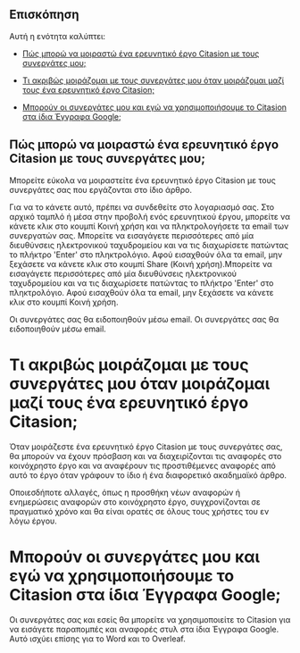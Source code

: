 ## Επισκόπηση  

Αυτή η ενότητα καλύπτει:  

* [Πώς μπορώ να μοιραστώ ένα ερευνητικό έργο Citasion με τους συνεργάτες μου;](#share)  

* [Τι ακριβώς μοιράζομαι με τους συνεργάτες μου όταν μοιράζομαι μαζί τους ένα ερευνητικό έργο Citasion;](#what-to-share)  

* [Μπορούν οι συνεργάτες μου και εγώ να χρησιμοποιήσουμε το Citasion στα ίδια Έγγραφα Google;](#google-doc)  

<a name='share'></a>  

## Πώς μπορώ να μοιραστώ ένα ερευνητικό έργο Citasion με τους συνεργάτες μου;  

Μπορείτε εύκολα να μοιραστείτε ένα ερευνητικό έργο Citasion με τους συνεργάτες σας που εργάζονται στο ίδιο άρθρο.  

Για να το κάνετε αυτό, πρέπει να συνδεθείτε στο λογαριασμό σας. Στο αρχικό ταμπλό ή μέσα στην προβολή ενός ερευνητικού έργου, μπορείτε να κάνετε κλικ στο κουμπί Κοινή χρήση και να πληκτρολογήσετε τα email των συνεργατών σας. Μπορείτε να εισαγάγετε περισσότερες από μία διευθύνσεις ηλεκτρονικού ταχυδρομείου και να τις διαχωρίσετε πατώντας το πλήκτρο 'Enter' στο πληκτρολόγιο. Αφού εισαχθούν όλα τα email, μην ξεχάσετε να κάνετε κλικ στο κουμπί Share (Κοινή χρήση).Μπορείτε να εισαγάγετε περισσότερες από μία διευθύνσεις ηλεκτρονικού ταχυδρομείου και να τις διαχωρίσετε πατώντας το πλήκτρο 'Enter' στο πληκτρολόγιο. Αφού εισαχθούν όλα τα email, μην ξεχάσετε να κάνετε κλικ στο κουμπί Κοινή χρήση.  

Οι συνεργάτες σας θα ειδοποιηθούν μέσω email. Οι συνεργάτες σας θα ειδοποιηθούν μέσω email.  

<a name='what-to-share'></a>  

# Τι ακριβώς μοιράζομαι με τους συνεργάτες μου όταν μοιράζομαι μαζί τους ένα ερευνητικό έργο Citasion;  

Όταν μοιράζεστε ένα ερευνητικό έργο Citasion με τους συνεργάτες σας, θα μπορούν να έχουν πρόσβαση και να διαχειρίζονται τις αναφορές στο κοινόχρηστο έργο και να αναφέρουν τις προστιθέμενες αναφορές από αυτό το έργο όταν γράφουν το ίδιο ή ένα διαφορετικό ακαδημαϊκό άρθρο.  

Οποιεσδήποτε αλλαγές, όπως η προσθήκη νέων αναφορών ή ενημερώσεις αναφορών στο κοινόχρηστο έργο, συγχρονίζονται σε πραγματικό χρόνο και θα είναι ορατές σε όλους τους χρήστες του εν λόγω έργου.  

<a name='google-doc'></a>  

# Μπορούν οι συνεργάτες μου και εγώ να χρησιμοποιήσουμε το Citasion στα ίδια Έγγραφα Google;  

Οι συνεργάτες σας και εσείς θα μπορείτε να χρησιμοποιείτε το Citasion για να εισάγετε παραπομπές και αναφορές στυλ στα ίδια Έγγραφα Google. Αυτό ισχύει επίσης για το Word και το Overleaf.  